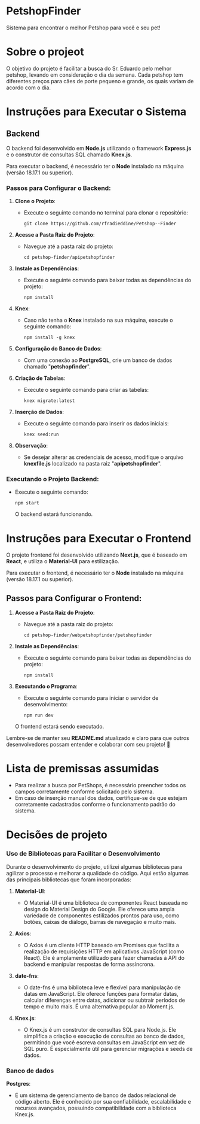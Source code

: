# PetshopFinder
Sistema para encontrar o melhor Petshop para você e seu pet!
# Sobre o projeot

O objetivo do projeto é facilitar a busca do Sr. Eduardo pelo melhor petshop, levando em consideração o dia da semana. Cada petshop tem diferentes preços para cães de porte pequeno e grande, os quais variam de acordo com o dia.

# Instruções para Executar o Sistema

## Backend

O backend foi desenvolvido em **Node.js** utilizando o framework **Express.js** e o construtor de consultas SQL chamado **Knex.js**.

Para executar o backend, é necessário ter o **Node** instalado na máquina (versão 18.17.1 ou superior).

### Passos para Configurar o Backend:

1. **Clone o Projeto**:
    - Execute o seguinte comando no terminal para clonar o repositório:
        ```
        git clone https://github.com/rfradieddine/Petshop--Finder
        ```

2. **Acesse a Pasta Raiz do Projeto**:
    - Navegue até a pasta raiz do projeto:
        ```
        cd petshop-finder/apipetshopfinder
        ```

3. **Instale as Dependências**:
    - Execute o seguinte comando para baixar todas as dependências do projeto:
        ```
        npm install
        ```

4. **Knex**:
    - Caso não tenha o **Knex** instalado na sua máquina, execute o seguinte comando:
        ```
        npm install -g knex
        ```

5. **Configuração do Banco de Dados**:
    - Com uma conexão ao **PostgreSQL**, crie um banco de dados chamado "**petshopfinder**".

6. **Criação de Tabelas**:
    - Execute o seguinte comando para criar as tabelas:
        ```
        knex migrate:latest
        ```

7. **Inserção de Dados**:
    - Execute o seguinte comando para inserir os dados iniciais:
        ```
        knex seed:run
        ```

8. **Observação**:
    - Se desejar alterar as credenciais de acesso, modifique o arquivo **knexfile.js** localizado na pasta raiz "**apipetshopfinder**".

### Executando o Projeto Backend:

- Execute o seguinte comando:
    ```
    npm start
    ```
  O backend estará funcionando.


# Instruções para Executar o Frontend

O projeto frontend foi desenvolvido utilizando **Next.js**, que é baseado em **React**, e utiliza o **Material-UI** para estilização.

Para executar o frontend, é necessário ter o **Node** instalado na máquina (versão 18.17.1 ou superior).

## Passos para Configurar o Frontend:

1. **Acesse a Pasta Raiz do Projeto**:
    - Navegue até a pasta raiz do projeto:
        ```
        cd petshop-finder/webpetshopfinder/petshopfinder
        ```

2. **Instale as Dependências**:
    - Execute o seguinte comando para baixar todas as dependências do projeto:
        ```
        npm install
        ```

3. **Executando o Programa**:
    - Execute o seguinte comando para iniciar o servidor de desenvolvimento:
        ```
        npm run dev
        ```
    O frontend estará sendo executado.

Lembre-se de manter seu **README.md** atualizado e claro para que outros desenvolvedores possam entender e colaborar com seu projeto! 🚀

# Lista de premissas assumidas

- Para realizar a busca por PetShops, é necessário preencher todos os campos corretamente conforme solicitado pelo sistema.
- Em caso de inserção manual dos dados, certifique-se de que estejam corretamente cadastrados conforme o funcionamento padrão do sistema.

# Decisões de projeto

### Uso de Bibliotecas para Facilitar o Desenvolvimento

Durante o desenvolvimento do projeto, utilizei algumas bibliotecas para agilizar o processo e melhorar a qualidade do código. Aqui estão algumas das principais bibliotecas que foram incorporadas:

1. **Material-UI**:
    - O Material-UI é uma biblioteca de componentes React baseada no design do Material Design do Google. Ele oferece uma ampla variedade de componentes estilizados prontos para uso, como botões, caixas de diálogo, barras de navegação e muito mais. 

2. **Axios**:
    - O Axios é um cliente HTTP baseado em Promises que facilita a realização de requisições HTTP em aplicativos JavaScript (como React). Ele é amplamente utilizado para fazer chamadas à API do backend e manipular respostas de forma assíncrona. 

3. **date-fns**:
    - O date-fns é uma biblioteca leve e flexível para manipulação de datas em JavaScript. Ele oferece funções para formatar datas, calcular diferenças entre datas, adicionar ou subtrair períodos de tempo e muito mais. É uma alternativa popular ao Moment.js. 

4. **Knex.js**:
    - O Knex.js é um construtor de consultas SQL para Node.js. Ele simplifica a criação e execução de consultas ao banco de dados, permitindo que você escreva consultas em JavaScript em vez de SQL puro. É especialmente útil para gerenciar migrações e seeds de dados.

### Banco de dados

**Postgres**:
- É um sistema de gerenciamento de banco de dados relacional de código aberto. Ele é conhecido por sua confiabilidade, escalabilidade e recursos avançados, possuindo compatibilidade com a biblioteca Knex.js.